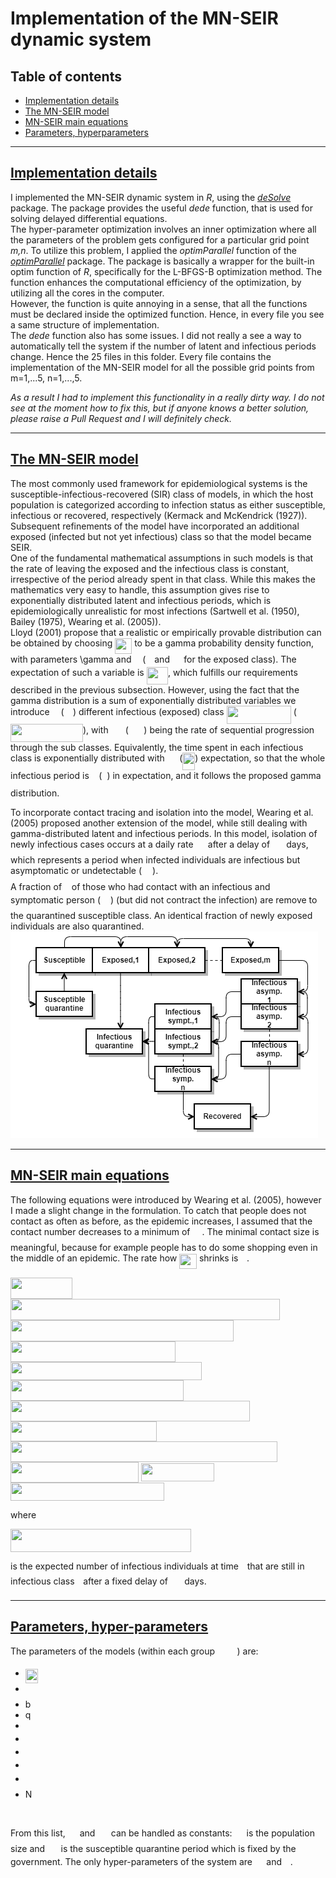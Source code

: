 # Implementation of the MN-SEIR dynamic system

## Table of contents

* [Implementation details](#implementation-details)
* [The MN-SEIR model](#the-mn-seir-model)
* [MN-SEIR main equations](#mn-seir-main-equations)
* [Parameters, hyperparameters](#parameters,_hyper-parameters)
---

## [Implementation details]()

I implemented the MN-SEIR dynamic system in *R*, using the [*deSolve*](https://cran.r-project.org/web/packages/deSolve/index.html) package. The package provides the useful *dede* function, that is used for solving delayed differential equations.
<br>
The hyper-parameter optimization involves an inner optimization where all the parameters of the problem gets configured for a particular grid point *m,n*. To utilize this problem, I applied the *optimParallel* function of the [*optimParallel*](https://cran.r-project.org/web/packages/optimParallel/index.html) package. The package is basically a wrapper for the built-in optim function of *R*, specifically for the L-BFGS-B optimization method. The function enhances the computational efficiency of the optimization, by utilizing all the cores in the computer. <br>
However, the function is quite annoying in a sense, that all the functions must be declared inside the optimized function. Hence, in every file you see a same structure of implementation. <br>
The *dede* function also has some issues. I did not really a see a way to automatically tell the system if the number of latent and infectious periods change. Hence the 25 files in this folder. Every file contains the implementation of the MN-SEIR model for all the possible grid points from m=1,...5, n=1,...,5.

*As a result I had to implement this functionality in a really dirty way. I do not see at the moment how to fix this, but if anyone knows a better solution, please raise a Pull Request and I will definitely check.*

---

## [The MN-SEIR model](https://journals.plos.org/plosmedicine/article?id=10.1371/journal.pmed.0020174)

The most commonly used framework for epidemiological systems is the susceptible-infectious-recovered (SIR) class of models, in which the host population is categorized according to infection status as either susceptible, infectious or recovered, respectively (Kermack and McKendrick (1927)). Subsequent refinements of the model have incorporated an additional exposed (infected but not yet infectious) class so that the model became SEIR.
<br>
One of the fundamental mathematical assumptions in such models is that the rate of leaving the exposed and the infectious class is constant, irrespective of the period already spent in that class. While this makes the mathematics very easy to handle, this assumption gives rise to exponentially distributed latent and infectious periods, which is epidemiologically unrealistic for most infections (Sartwell et al. (1950), Bailey (1975), Wearing et al. (2005)).
<br>
Lloyd (2001) propose that a realistic or empirically provable distribution can be obtained by choosing <img src="../svgs/bb7a14d80e3cf63b2aa80d2c30c1687a.svg?invert_in_darkmode" align=middle width=26.99209754999999pt height=24.65753399999998pt/> to be a gamma probability density function, with parameters \gamma and <img src="../svgs/55a049b8f161ae7cfeb0197d75aff967.svg?invert_in_darkmode" align=middle width=9.86687624999999pt height=14.15524440000002pt/> (<img src="../svgs/8cda31ed38c6d59d14ebefa440099572.svg?invert_in_darkmode" align=middle width=9.98290094999999pt height=14.15524440000002pt/> and <img src="../svgs/0e51a2dede42189d77627c4d742822c3.svg?invert_in_darkmode" align=middle width=14.433101099999991pt height=14.15524440000002pt/> for the exposed class). The expectation of such a variable is <img src="../svgs/662cba0b94927c67c7bd63d950d18316.svg?invert_in_darkmode" align=middle width=34.346253149999995pt height=27.77565449999998pt/>, which fulfills our requirements described in the previous subsection. However, using the fact that the gamma distribution is a sum of exponentially distributed variables we introduce <img src="../svgs/55a049b8f161ae7cfeb0197d75aff967.svg?invert_in_darkmode" align=middle width=9.86687624999999pt height=14.15524440000002pt/> (<img src="../svgs/0e51a2dede42189d77627c4d742822c3.svg?invert_in_darkmode" align=middle width=14.433101099999991pt height=14.15524440000002pt/>) different infectious (exposed) class <img src="../svgs/856f8555125e8ddd238cd12237ef4ceb.svg?invert_in_darkmode" align=middle width=103.21722344999999pt height=29.190975000000005pt/> (<img src="../svgs/0036764651a93d9ff7dec55bbaf6ebfc.svg?invert_in_darkmode" align=middle width=115.88847269999998pt height=29.190975000000005pt/>), with <img src="../svgs/fed7181182cb5881b6953d1ab10a3173.svg?invert_in_darkmode" align=middle width=19.290757199999987pt height=14.15524440000002pt/> (<img src="../svgs/49345c53ba3b754e10d9dec135705e32.svg?invert_in_darkmode" align=middle width=24.41600204999999pt height=14.15524440000002pt/>) being the rate of sequential progression through the sub classes. Equivalently, the time spent in each infectious class is exponentially distributed with <img src="../svgs/98dd3bf2c169083eb5ad9b4ae87d6d70.svg?invert_in_darkmode" align=middle width=15.738769199999997pt height=27.77565449999998pt/> (<img src="../svgs/05aa60dc24533f565795beccabbc4b07.svg?invert_in_darkmode" align=middle width=19.695159pt height=27.77565449999998pt/>) expectation, so that the whole infectious period is <img src="../svgs/52daf868b01428da25531e4b5f186c18.svg?invert_in_darkmode" align=middle width=7.612745249999997pt height=27.77565449999998pt/> (<img src="../svgs/abf732cc96ea8814962ed6d287059a11.svg?invert_in_darkmode" align=middle width=8.030309099999997pt height=27.77565449999998pt/>) in expectation, and it follows the proposed gamma distribution.


To incorporate contact tracing and isolation into the model, Wearing et al. (2005) proposed another extension of the model, while still dealing with gamma-distributed latent and infectious periods. In this model, isolation of newly infectious cases occurs at a daily rate <img src="../svgs/6fb3ad53b9c3e50139eac4c41d03389d.svg?invert_in_darkmode" align=middle width=15.27633194999999pt height=22.831056599999986pt/> after a delay of <img src="../svgs/6834db793eb4d3eefb92e28742316579.svg?invert_in_darkmode" align=middle width=18.28822049999999pt height=14.15524440000002pt/> days, which represents a period when infected individuals are infectious but asymptomatic or undetectable (<img src="../svgs/feb77772a5a378cdcd84637b317d36f3.svg?invert_in_darkmode" align=middle width=17.11196189999999pt height=22.465723500000017pt/>).
<br>
A fraction of <img src="../svgs/d5c18a8ca1894fd3a7d25f242cbe8890.svg?invert_in_darkmode" align=middle width=7.928106449999989pt height=14.15524440000002pt/> of those who had contact with an infectious and symptomatic person (<img src="../svgs/b0287aa6bdc305956f5b6eeb1d0ef2e5.svg?invert_in_darkmode" align=middle width=15.92700119999999pt height=22.465723500000017pt/>) (but did not contract the infection) are remove to the quarantined susceptible class. An identical fraction of newly exposed individuals are also quarantined.
<br>
<img src="../svgs/MN_SEIR.png?invert_in_darkmode">

---
## [MN-SEIR main equations]()
The following equations were introduced by Wearing et al. (2005), however I made a slight change in the formulation. To catch that people does not contact as often as before, as the epidemic increases, I assumed that the contact number decreases to a minimum of <img src="../svgs/575209ad9660c13e60763153293a4a53.svg?invert_in_darkmode" align=middle width=15.11042279999999pt height=22.831056599999986pt/>. The minimal contact size is meaningful, because for example people has to do some shopping even in the middle of an epidemic. The rate how <img src="../svgs/dc1df253dd3e063c495a9d1f19c5ddbf.svg?invert_in_darkmode" align=middle width=27.796893299999986pt height=24.65753399999998pt/> shrinks is <img src="../svgs/fd8be73b54f5436a5cd2e73ba9b6bfa9.svg?invert_in_darkmode" align=middle width=9.58908224999999pt height=22.831056599999986pt/>.

<img src="../svgs/39402bed7e8ecd2fada4840fece66465.svg?invert_in_darkmode" align=middle width=98.9410521pt height=33.20539859999999pt/>

<img src="../svgs/df9cc268a7dd2dd12f31129fa89b6e4f.svg?invert_in_darkmode" align=middle width=431.16313514999996pt height=33.95427420000001pt/>

<img src="../svgs/e4e690ede85203967196f612296eaaf5.svg?invert_in_darkmode" align=middle width=356.85353715pt height=33.95427420000001pt/>

<img src="../svgs/d6353363342f62758d8060bb667b308c.svg?invert_in_darkmode" align=middle width=263.99810579999996pt height=33.20539859999999pt/>

<img src="../svgs/a5b0b35a0dc2e3a19f512f13a9a5b141.svg?invert_in_darkmode" align=middle width=306.28709595pt height=29.46111299999998pt/>

<img src="../svgs/053f7e10f12ae0a73c090a9abcdad8f1.svg?invert_in_darkmode" align=middle width=276.87637889999996pt height=32.675741999999985pt/>

<img src="../svgs/78ea738232a9601c999cf9d65456950c.svg?invert_in_darkmode" align=middle width=383.15515919999996pt height=32.675741999999985pt/>

<img src="../svgs/03b5110b20b619a138f700ef0db1f4e0.svg?invert_in_darkmode" align=middle width=234.47583555pt height=32.675741999999985pt/>

<img src="../svgs/f959f5eed91000c6017765da6236e6c2.svg?invert_in_darkmode" align=middle width=426.71209680000004pt height=32.675741999999985pt/>

<img src="../svgs/2e2829344b640b819d38ae7612f2d3d5.svg?invert_in_darkmode" align=middle width=204.698109pt height=33.20539859999999pt/>

<img src="../svgs/ea42945db7f51b368c4a97f122aeeaa3.svg?invert_in_darkmode" align=middle width=117.82386329999999pt height=28.92634470000001pt/>

<img src="../svgs/e6fe29272496d9a4fca0aea9840392c3.svg?invert_in_darkmode" align=middle width=245.84684850000002pt height=28.92634470000001pt/>

where

<img src="../svgs/bdf08f00ce9bff2f86a2e7629dffddd1.svg?invert_in_darkmode" align=middle width=289.01349675pt height=36.825666900000016pt/>

is the expected number of infectious individuals at time <img src="../svgs/4f4f4e395762a3af4575de74c019ebb5.svg?invert_in_darkmode" align=middle width=5.936097749999991pt height=20.221802699999984pt/> that are still in infectious class <img src="../svgs/77a3b857d53fb44e33b53e4c8b68351a.svg?invert_in_darkmode" align=middle width=5.663225699999989pt height=21.68300969999999pt/> after a fixed delay of <img src="../svgs/6834db793eb4d3eefb92e28742316579.svg?invert_in_darkmode" align=middle width=18.28822049999999pt height=14.15524440000002pt/> days.



---
## [Parameters, hyper-parameters]()

The parameters of the models (within each group <img src="../svgs/924c2a38ef139efbe6801016f51628cd.svg?invert_in_darkmode" align=middle width=31.605860549999992pt height=14.15524440000002pt/>) are:
* <img src="../svgs/ce028a0a004b805d0985a960c34b60e4.svg?invert_in_darkmode" align=middle width=20.513758649999993pt height=22.465723500000017pt/>
* <img src="../svgs/fd8be73b54f5436a5cd2e73ba9b6bfa9.svg?invert_in_darkmode" align=middle width=9.58908224999999pt height=22.831056599999986pt/>
* b
* q
* <img src="../svgs/8cda31ed38c6d59d14ebefa440099572.svg?invert_in_darkmode" align=middle width=9.98290094999999pt height=14.15524440000002pt/>
* <img src="../svgs/11c596de17c342edeed29f489aa4b274.svg?invert_in_darkmode" align=middle width=9.423880949999988pt height=14.15524440000002pt/>
* <img src="../svgs/917b0b5c3b69af0b1d9daa049c4443da.svg?invert_in_darkmode" align=middle width=17.53863374999999pt height=14.15524440000002pt/>
* <img src="../svgs/6834db793eb4d3eefb92e28742316579.svg?invert_in_darkmode" align=middle width=18.28822049999999pt height=14.15524440000002pt/>
* <img src="../svgs/6fb3ad53b9c3e50139eac4c41d03389d.svg?invert_in_darkmode" align=middle width=15.27633194999999pt height=22.831056599999986pt/>
* N
<br>

From this list, <img src="../svgs/f9c4988898e7f532b9f826a75014ed3c.svg?invert_in_darkmode" align=middle width=14.99998994999999pt height=22.465723500000017pt/> and <img src="../svgs/917b0b5c3b69af0b1d9daa049c4443da.svg?invert_in_darkmode" align=middle width=17.53863374999999pt height=14.15524440000002pt/> can be handled as constants: <img src="../svgs/f9c4988898e7f532b9f826a75014ed3c.svg?invert_in_darkmode" align=middle width=14.99998994999999pt height=22.465723500000017pt/> is the population size and <img src="../svgs/917b0b5c3b69af0b1d9daa049c4443da.svg?invert_in_darkmode" align=middle width=17.53863374999999pt height=14.15524440000002pt/> is the susceptible quarantine period which is fixed by the government. The only hyper-parameters of the system are <img src="../svgs/0e51a2dede42189d77627c4d742822c3.svg?invert_in_darkmode" align=middle width=14.433101099999991pt height=14.15524440000002pt/> and <img src="../svgs/55a049b8f161ae7cfeb0197d75aff967.svg?invert_in_darkmode" align=middle width=9.86687624999999pt height=14.15524440000002pt/>.
